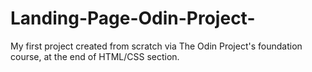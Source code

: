 # Landing-Page-Odin-Project-
My first project created from scratch via The Odin Project's foundation course, at the end of HTML/CSS section. 
